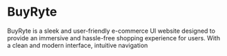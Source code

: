 # BuyRyte
BuyRyte is a sleek and user-friendly e-commerce UI website designed to provide an immersive and hassle-free shopping experience for users. With a clean and modern interface, intuitive navigation
